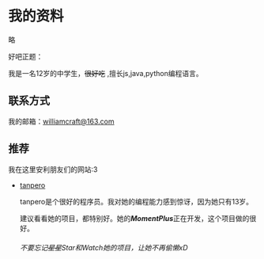 # 我的资料  

略  

  

好吧正题：  

我是一名12岁的中学生，~~很好吃~~ ,擅长js,java,python编程语言。  

## 联系方式

我的邮箱：<williamcraft@163.com>  

## 推荐

我在这里安利朋友们的网站:3  

+ [tanpero](https://tanpero.github.io)  

   tanpero是个很好的程序员。我对她的编程能力感到惊讶，因为她只有13岁。  

  建议看看她的项目，都特别好。她的***MomentPlus***正在开发，这个项目做的很好。  

  ###### 不要忘记~~星星~~Star和Watch她的项目，让她不再偷懒xD  

  
